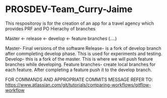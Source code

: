 # PROSDEV-Team_Curry-Jaime
This respositoroy is for the creation of an app for a travel agency which provides PRF and PO
Hierachy of branches

Master <- release <- develop <- feature branches (....)

Master- Final versions of the software Release- is a fork of develop branch after commpleting develop phase. This is used for experiments and testing. Develop- this is a fork of the master. This is where we will push feature branches while developing. Feature branches- create local branches for each feature. After completing a feature push it to the develop branch.

FOR COMMANDS AND APPROPRIATE COMMITS MESSAGE REFER TO: https://www.atlassian.com/git/tutorials/comparing-workflows/gitflow-workflow
